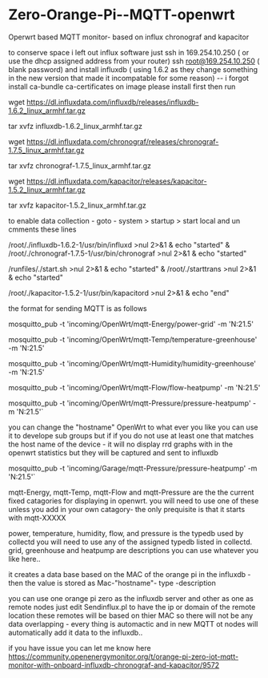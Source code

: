 # Zero-Orange-Pi--MQTT-openwrt
Operwrt based MQTT monitor- based on influx chronograf and  kapacitor 

to conserve space i left out  influx software
 just ssh in 169.254.10.250 ( or use the dhcp assigned address from your router)
 ssh root@169.254.10.250 ( blank password)
 and install influxdb ( using 1.6.2  as they change something in the new version that made it incompatable for some reason)
 -- i forgot install ca-bundle ca-certificates on image please install first then run 
 
 wget https://dl.influxdata.com/influxdb/releases/influxdb-1.6.2_linux_armhf.tar.gz

tar xvfz influxdb-1.6.2_linux_armhf.tar.gz

wget https://dl.influxdata.com/chronograf/releases/chronograf-1.7.5_linux_armhf.tar.gz

tar xvfz chronograf-1.7.5_linux_armhf.tar.gz

wget https://dl.influxdata.com/kapacitor/releases/kapacitor-1.5.2_linux_armhf.tar.gz

tar xvfz kapacitor-1.5.2_linux_armhf.tar.gz

to enable data collection - goto - system > startup > start local and un cmments these lines 

/root/./influxdb-1.6.2-1/usr/bin/influxd  >nul 2>&1 & echo "started" & /root/./chronograf-1.7.5-1/usr/bin/chronograf   >nul 2>&1 & echo "started"

/runfiles/./start.sh  >nul 2>&1 & echo "started" & /root/./starttrans >nul 2>&1 & echo "started" 

/root/./kapacitor-1.5.2-1/usr/bin/kapacitord  >nul 2>&1 & echo "end"

 the format for sending MQTT is as follows
 
 mosquitto_pub -t 'incoming/OpenWrt/mqtt-Energy/power-grid' -m 'N:21.5'

mosquitto_pub -t 'incoming/OpenWrt/mqtt-Temp/temperature-greenhouse' -m 'N:21.5'

mosquitto_pub -t 'incoming/OpenWrt/mqtt-Humidity/humidity-greenhouse' -m 'N:21.5'

mosquitto_pub -t 'incoming/OpenWrt/mqtt-Flow/flow-heatpump' -m 'N:21.5'

mosquitto_pub -t 'incoming/OpenWrt/mqtt-Pressure/pressure-heatpump' -m 'N:21.5'`

 you  can change the "hostname" OpenWrt  to what ever you like  you can use it to develope  sub groups
but if if you do not use at least one that matches the host name of the device - it will no display rrd graphs with in 
the openwrt statistics but they will be captured and sent to influxdb 

mosquitto_pub -t 'incoming/Garage/mqtt-Pressure/pressure-heatpump' -m 'N:21.5'`

mqtt-Energy, mqtt-Temp, mqtt-Flow and mqtt-Pressure  are the the current fixed catagories for displaying in openwrt.
you will need to use one of these unless you add in your own catagory- the only prequisite is that it starts with mqtt-XXXXX

power, temperature, humidity, flow, and  pressure  is the typedb used by collectd you will need to use any of the assigned 
typedb listed in collectd.
grid, greenhouse and heatpump are descriptions you can use whatever you like here..


it  creates a data base based on the MAC of the orange pi  in the influxdb -  then the  value is  stored as Mac-"hostname"- type -description

you can use one orange pi zero as the influxdb server  and other as one as remote nodes  just edit  Sendinflux.pl to have the ip or domain of the  remote location
 these remotes will be  based on thier MAC so  there will not be any data overlapping - every thing is automactic and in new MQTT ot nodes will automatically add it data to the influxdb..

if you have issue you can let me know here https://community.openenergymonitor.org/t/orange-pi-zero-iot-mqtt-monitor-with-onboard-influxdb-chronograf-and-kapacitor/9572
